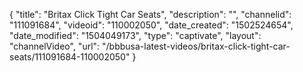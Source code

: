{
    "title": "Britax Click Tight Car Seats",
    "description": "",
    "channelid": "111091684",
    "videoid": "110002050",
    "date_created": "1502524654",
    "date_modified": "1504049173",
    "type": "captivate",
    "layout": "channelVideo",
    "url": "\/bbbusa-latest-videos\/britax-click-tight-car-seats\/111091684-110002050"
}